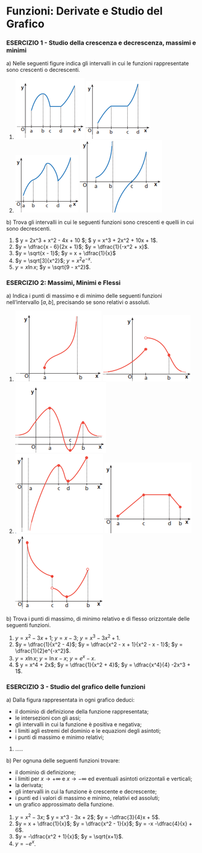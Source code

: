 # Funzioni: Derivate e Studio del Grafico

### ESERCIZIO 1 - Studio della crescenza e decrescenza, massimi e minimi

a) Nelle seguenti figure indica gli intervalli in cui le funzioni rappresentate sono crescenti o decrescenti.

1. ![cresc-1](img\cresc-1.png)      ![cresc-2](img\cresc-2.png)
2. ![cresc-3](img\cresc-3.png)     ![cresc-4](img\cresc-4.png)

b) Trova gli intervalli in cui le seguenti funzioni sono crescenti e quelli in cui sono decrescenti.

1. $ y = 2x^3 + x^2 - 4x + 10 $;    $ y = x^3 + 2x^2 + 10x + 1$.
2. $y = \dfrac{x - 6}{2x + 1}$;    $y = \dfrac{1}{-x^2 + x}$.
3. $y = \sqrt{x - 1}$;    $y = x + \dfrac{1}{x}$
4. $y = \sqrt[3]{x^2}$;    $y = x^2 e^{-x}$.
5. $y = x \ln x$;    $y = \sqrt{9 - x^2}$.



### ESERCIZIO 2: Massimi, Minimi e Flessi

a) Indica i punti di massimo e di minimo delle seguenti funzioni nell’intervallo $[a, b]$, precisando se sono relativi o assoluti.

1. ![max-1](img\max-1.png)    ![max-2](img\max-2.png)    ![max-3](img\max-3.png) 
2. ![max-4](img\max-4.png)     ![max-5](img\max-5.png)     ![max-6](img\max-6.png)  

b) Trova i punti di massimo, di minimo relativo e di flesso orizzontale delle seguenti funzioni.

1. $y = x^2 - 3x + 1$;     $y = x - 3$;     $y = x^3 - 3x^2 + 1$.
2. $y = \dfrac{1}{x^2 - 4}$;     $y = \dfrac{x^2 - x + 1}{x^2 - x - 1}$;     $y = \dfrac{1}{2}e^{-x^2}$.
3. $y = x \ln x$;    $y = \ln x - x$;     $y = e^x - x$.
4. $ y = x^4 + 2x$;    $y = \dfrac{1}{x^2 + 4}$;    $y = \dfrac{x^4}{4} -2x^3 + 1$.



### ESERCIZIO 3 - Studio del grafico delle funzioni

a) Dalla figura rappresentata in ogni grafico deduci:
- il dominio di definizione della funzione rappresentata;
- le intersezioni con gli assi;
- gli intervalli in cui la funzione è positiva e negativa;
- i limiti agli estremi del dominio e le equazioni degli asintoti;
- i punti di massimo e minimo relativi;

1. .....



b) Per ognuna delle seguenti funzioni trovare:

- il dominio di definizione;
- i limiti per $x \rightarrow +\infty$ e $x \rightarrow -\infty$ ed eventuali asintoti orizzontali e verticali;
- la derivata;
- gli intervalli in cui la funzione è crescente e decrescente;
- i punti ed i valori di massimo e minimo, relativi ed assoluti;
- un grafico approssimato della funzione.

1. $y = x^2 - 3x$;    $ y = x^3 - 3x + 2$;    $y = -\dfrac{3}{4}x + 5$.
2. $y = x + \dfrac{1}{x}$;    $y = \dfrac{x^2 - 1}{x}$;    $y = -x -\dfrac{4}{x} + 6$.
3. $y = -\dfrac{x^2 + 1}{x}$;    $y = \sqrt{x+1}$.
4. $y = -e^x$.
